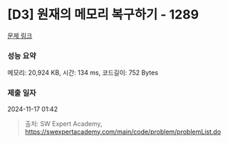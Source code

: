 # [D3] 원재의 메모리 복구하기 - 1289 

[문제 링크](https://swexpertacademy.com/main/code/problem/problemDetail.do?contestProbId=AV19AcoKI9sCFAZN) 

### 성능 요약

메모리: 20,924 KB, 시간: 134 ms, 코드길이: 752 Bytes

### 제출 일자

2024-11-17 01:42



> 출처: SW Expert Academy, https://swexpertacademy.com/main/code/problem/problemList.do